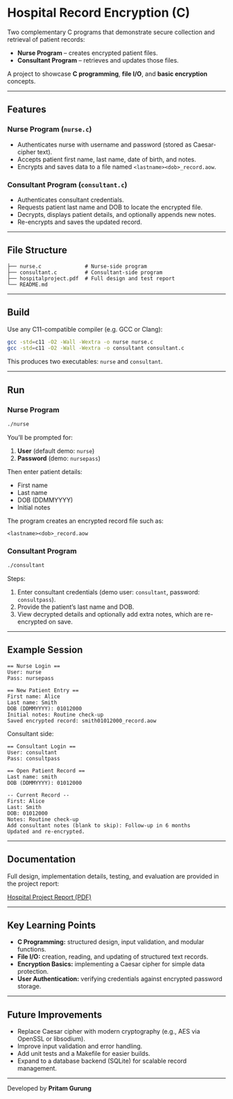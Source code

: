 # Hospital Record Encryption (C)

Two complementary C programs that demonstrate secure collection and retrieval of patient records:

* **Nurse Program** – creates encrypted patient files.
* **Consultant Program** – retrieves and updates those files.

A project to showcase **C programming**, **file I/O**, and **basic encryption** concepts.

---

## Features

### Nurse Program (`nurse.c`)
* Authenticates nurse with username and password (stored as Caesar-cipher text).
* Accepts patient first name, last name, date of birth, and notes.
* Encrypts and saves data to a file named `<lastname><dob>_record.aow`.

### Consultant Program (`consultant.c`)
* Authenticates consultant credentials.
* Requests patient last name and DOB to locate the encrypted file.
* Decrypts, displays patient details, and optionally appends new notes.
* Re-encrypts and saves the updated record.

---

## File Structure

```
├── nurse.c              # Nurse-side program
├── consultant.c         # Consultant-side program
├── hospitalproject.pdf  # Full design and test report
└── README.md
```

---

## Build

Use any C11-compatible compiler (e.g. GCC or Clang):

```bash
gcc -std=c11 -O2 -Wall -Wextra -o nurse nurse.c
gcc -std=c11 -O2 -Wall -Wextra -o consultant consultant.c
```

This produces two executables: `nurse` and `consultant`.

---

## Run

### Nurse Program
```bash
./nurse
```
You’ll be prompted for:
1. **User** (default demo: `nurse`)
2. **Password** (demo: `nursepass`)

Then enter patient details:
* First name
* Last name
* DOB (DDMMYYYY)
* Initial notes

The program creates an encrypted record file such as:
```
<lastname><dob>_record.aow
```

### Consultant Program
```bash
./consultant
```
Steps:
1. Enter consultant credentials (demo user: `consultant`, password: `consultpass`).
2. Provide the patient’s last name and DOB.
3. View decrypted details and optionally add extra notes, which are re-encrypted on save.

---

## Example Session

```
== Nurse Login ==
User: nurse
Pass: nursepass

== New Patient Entry ==
First name: Alice
Last name: Smith
DOB (DDMMYYYY): 01012000
Initial notes: Routine check-up
Saved encrypted record: smith01012000_record.aow
```

Consultant side:

```
== Consultant Login ==
User: consultant
Pass: consultpass

== Open Patient Record ==
Last name: smith
DOB (DDMMYYYY): 01012000

-- Current Record --
First: Alice
Last: Smith
DOB: 01012000
Notes: Routine check-up
Add consultant notes (blank to skip): Follow-up in 6 months
Updated and re-encrypted.
```

---

## Documentation

Full design, implementation details, testing, and evaluation are provided in the project report:

[Hospital Project Report (PDF)](ActionOnWeight-Patient-System/hospitalproject.pdf)

---

## Key Learning Points

* **C Programming:** structured design, input validation, and modular functions.
* **File I/O:** creation, reading, and updating of structured text records.
* **Encryption Basics:** implementing a Caesar cipher for simple data protection.
* **User Authentication:** verifying credentials against encrypted password storage.

---

## Future Improvements

* Replace Caesar cipher with modern cryptography (e.g., AES via OpenSSL or libsodium).
* Improve input validation and error handling.
* Add unit tests and a Makefile for easier builds.
* Expand to a database backend (SQLite) for scalable record management.

---

Developed by **Pritam Gurung**  
